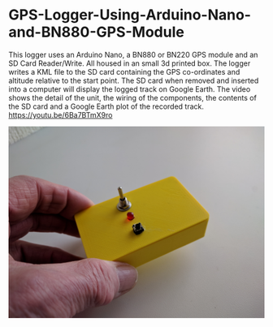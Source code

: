 # GPS-Logger-Using-Arduino-Nano-and-BN880-GPS-Module

This logger uses an Arduino Nano, a BN880 or BN220 GPS module and an SD Card Reader/Write. All housed in an small 3d printed box. The logger writes a KML file to the SD card containing the GPS co-ordinates and altitude relative to the start point. The SD card when removed and inserted into a computer will display the logged track on Google Earth. The video shows the detail of the unit, the wiring of the components, the contents of the SD card and a Google Earth plot of the recorded track. https://youtu.be/6Ba7BTmX9ro

![screenshot](https://github.com/brinuk/GPS-Logger-Using-Arduino-Nano-and-BN880-GPS-Module/blob/docs/IMG_20220305_091443.jpg)

